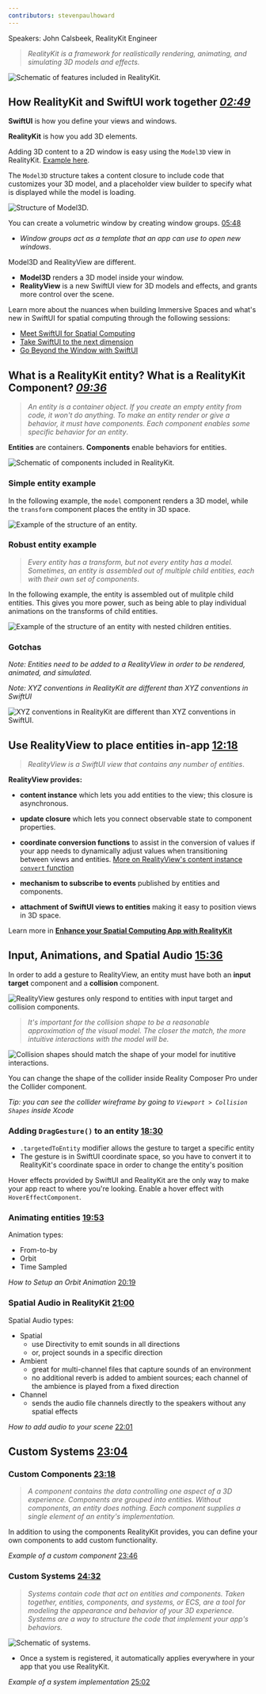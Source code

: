 ```yaml
---
contributors: stevenpaulhoward
---
```


Speakers: John Calsbeek, RealityKit Engineer

> _RealityKit is a framework for realistically rendering, animating, and simulating 3D models and effects._

![Schematic of features included in RealityKit.][realitykit-features]

[realitykit-features]: ../../../images/notes/wwdc23/10080/realitykit-features.png

## How RealityKit and SwiftUI work together [_02:49_](https://developer.apple.com/videos/play/wwdc2023/10080/?time=169)

**SwiftUI** is how you define your views and windows.

**RealityKit** is how you add 3D elements.

Adding 3D content to a 2D window is easy using the `Model3D` view in RealityKit. [Example here](https://developer.apple.com/videos/play/wwdc2023/10080/?time=209).

The `Model3D` structure takes a content closure to include code that customizes your 3D model, and a placeholder view builder to specify what is displayed while the model is loading.

![Structure of Model3D.][model3d-struc]

[model3d-struc]: ../../../images/notes/wwdc23/10080/model3d-struc.png

You can create a volumetric window by creating window groups. [05:48](https://developer.apple.com/videos/play/wwdc2023/10080/?time=348)
- _Window groups act as a template that an app can use to open new windows_.

Model3D and RealityView are different. 
- **Model3D** renders a 3D model inside your window.
- **RealityView** is a new SwiftUI view for 3D models and effects, and grants more control over the scene.

Learn more about the nuances when building Immersive Spaces and what's new in SwiftUI for spatial computing through the following sessions:
- [Meet SwiftUI for Spatial Computing](https://developer.apple.com/videos/play/wwdc2023/10109/)
- [Take SwiftUI to the next dimension](https://developer.apple.com/videos/play/wwdc2023/10113)
- [Go Beyond the Window with SwiftUI](https://developer.apple.com/videos/play/wwdc2023/10111)

## What is a RealityKit entity? What is a RealityKit Component? [_09:36_](https://developer.apple.com/videos/play/wwdc2023/10080/?time=576)

> _An entity is a container object. If you create an empty entity from code, it won't do anything. To make an entity render or give a behavior, it must have components. Each component enables some specific behavior for an entity_.

**Entities** are containers.
**Components** enable behaviors for entities.

![Schematic of components included in RealityKit.][realitykit-components]

[realitykit-components]: ../../../images/notes/wwdc23/10080/realitykit-components.png

### Simple entity example

In the following example, the `model` component renders a 3D model, while the `transform` component places the entity in 3D space.

![Example of the structure of an entity.][simple-entity]

[simple-entity]: ../../../images/notes/wwdc23/10080/simple-entity.png

### Robust entity example

> _Every entity has a transform, but not every entity has a model. Sometimes, an entity is assembled out of multiple child entities, each with their own set of components_.

In the following example, the entity is assembled out of mulitple child entities. This gives you more power, such as being able to play individual animations on the transforms of child entities. 

![Example of the structure of an entity with nested children entities.][robust-entity]

[robust-entity]: ../../../images/notes/wwdc23/10080/robust-entity.png

### Gotchas

_Note: Entities need to be added to a RealityView in order to be rendered, animated, and simulated_.

_Note: XYZ conventions in RealityKit are different than XYZ conventions in SwiftUI_

![XYZ conventions in RealityKit are different than XYZ conventions in SwiftUI.][coordinate-conventions]

[coordinate-conventions]: ../../../images/notes/wwdc23/10080/coordinate-conventions.png

## Use RealityView to place entities in-app [12:18](https://developer.apple.com/videos/play/wwdc2023/10080/?time=738)

> _RealityView is a SwiftUI view that contains any number of entities_.

**RealityView provides:**

- **content instance** which lets you add entities to the view; this closure is asynchronous.

- **update closure** which lets you connect observable state to component properties.

- **coordinate conversion functions** to assist in the conversion of values if your app needs to dynamically adjust values when transitioning between views and entities. [More on RealityView's content instance `convert` function](https://developer.apple.com/videos/play/wwdc2023/10080/?time=865) 

- **mechanism to subscribe to events** published by entities and components.

- **attachment of SwiftUI views to entities** making it easy to position views in 3D space.

Learn more in [**Enhance your Spatial Computing App with RealityKit**](https://developer.apple.com/videos/play/wwdc2023/10081)

## Input, Animations, and Spatial Audio [15:36](https://developer.apple.com/videos/play/wwdc2023/10080/?time=936)

In order to add a gesture to RealityView, an entity must have both an **input target** component and a **collision** component.

![RealityView gestures only respond to entities with input target and collision components.][realityview-gestures]

[realityview-gestures]: ../../../images/notes/wwdc23/10080/realityview-gestures.png

> _It's important for the collision shape to be a reasonable approximation of the visual model. The closer the match, the more intuitive interactions with the model will be._

![Collision shapes should match the shape of your model for inutitive interactions.][collision-shapes]

[collision-shapes]: ../../../images/notes/wwdc23/10080/collision-shapes.png

You can change the shape of the collider inside Reality Composer Pro under the Collider component.

_Tip: you can see the collider wireframe by going to `Viewport > Collision Shapes` inside Xcode_

### Adding `DragGesture()` to an entity [18:30](https://developer.apple.com/videos/play/wwdc2023/10080/?time=1110)

- `.targetedToEntity` modifier allows the gesture to target a specific entity
- The gesture is in SwiftUI coordinate space, so you have to convert it to RealityKit's coordinate space in order to change the entity's position

Hover effects provided by SwiftUI and RealityKit are the only way to make your app react to where you're looking. Enable a hover effect with `HoverEffectComponent`.

### Animating entities [19:53](https://developer.apple.com/videos/play/wwdc2023/10080/?time=1193)

Animation types:
- From-to-by
- Orbit
- Time Sampled

_How to Setup an Orbit Animation_ [20:19](https://developer.apple.com/videos/play/wwdc2023/10080/?time=1219)

### Spatial Audio in RealityKit [21:00](https://developer.apple.com/videos/play/wwdc2023/10080/?time=1260)

Spatial Audio types:
- Spatial
    - use Directivity to emit sounds in all directions
    - or, project sounds in a specific direction
- Ambient
    - great for multi-channel files that capture sounds of an environment
    - no additional reverb is added to ambient sources; each channel of the ambience is played from a fixed direction
- Channel
    - sends the audio file channels directly to the speakers without any spatial effects

_How to add audio to your scene_ [22:01](https://developer.apple.com/videos/play/wwdc2023/10080/?time=1321)

## Custom Systems [23:04](https://developer.apple.com/videos/play/wwdc2023/10080/?time=1384)

### Custom Components [23:18](https://developer.apple.com/videos/play/wwdc2023/10080/?time=1398)
> _A component contains the data controlling one aspect of a 3D experience. Components are grouped into entities. Without components, an entity does nothing. Each component supplies a single element of an entity's implementation._

In addition to using the components RealityKit provides, you can define your own components to add custom functionality.

_Example of a custom component_ [23:46](https://developer.apple.com/videos/play/wwdc2023/10080/?time=1426)

### Custom Systems [24:32](https://developer.apple.com/videos/play/wwdc2023/10080/?time=1472)

> _Systems contain code that act on entities and components. Taken together, entities, components, and systems, or ECS, are a tool for modeling the appearance and behavior of your 3D experience. Systems are a way to structure the code that implement your app's behaviors._

![Schematic of systems.][systems]

[systems]: ../../../images/notes/wwdc23/10080/systems.png

- Once a system is registered, it automatically applies everywhere in your app that you use RealityKit.

_Example of a system implementation_ [25:02](https://developer.apple.com/videos/play/wwdc2023/10080/?time=1502)
